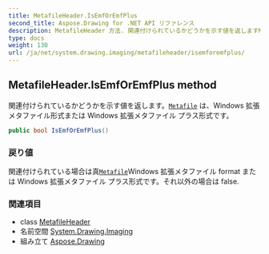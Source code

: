 ```yaml
---
title: MetafileHeader.IsEmfOrEmfPlus
second_title: Aspose.Drawing for .NET API リファレンス
description: MetafileHeader 方法. 関連付けられているかどうかを示す値を返しますMetafile はWindows 拡張メタファイル形式または Windows 拡張メタファイル プラス形式です
type: docs
weight: 130
url: /ja/net/system.drawing.imaging/metafileheader/isemforemfplus/
---
```

## MetafileHeader.IsEmfOrEmfPlus method

関連付けられているかどうかを示す値を返します。[`Metafile`](../../metafile/) は、Windows 拡張メタファイル形式または Windows 拡張メタファイル プラス形式です。

```csharp
public bool IsEmfOrEmfPlus()
```

### 戻り値

関連付けられている場合は真[`Metafile`](../../metafile/)Windows 拡張メタファイル format または Windows 拡張メタファイル プラス形式です。それ以外の場合は false.

### 関連項目

* class [MetafileHeader](../)
* 名前空間 [System.Drawing.Imaging](../../metafileheader/)
* 組み立て [Aspose.Drawing](../../../)


